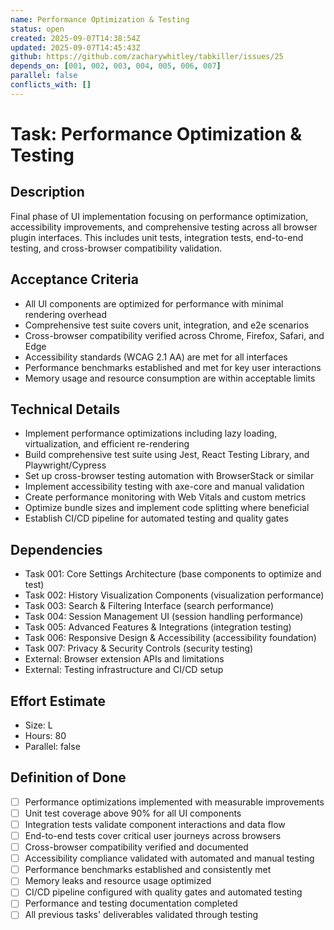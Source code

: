 ```yaml
---
name: Performance Optimization & Testing
status: open
created: 2025-09-07T14:38:54Z
updated: 2025-09-07T14:45:43Z
github: https://github.com/zacharywhitley/tabkiller/issues/25
depends_on: [001, 002, 003, 004, 005, 006, 007]
parallel: false
conflicts_with: []
---
```


# Task: Performance Optimization & Testing

## Description
Final phase of UI implementation focusing on performance optimization, accessibility improvements, and comprehensive testing across all browser plugin interfaces. This includes unit tests, integration tests, end-to-end testing, and cross-browser compatibility validation.

## Acceptance Criteria
- All UI components are optimized for performance with minimal rendering overhead
- Comprehensive test suite covers unit, integration, and e2e scenarios
- Cross-browser compatibility verified across Chrome, Firefox, Safari, and Edge
- Accessibility standards (WCAG 2.1 AA) are met for all interfaces
- Performance benchmarks established and met for key user interactions
- Memory usage and resource consumption are within acceptable limits

## Technical Details
- Implement performance optimizations including lazy loading, virtualization, and efficient re-rendering
- Build comprehensive test suite using Jest, React Testing Library, and Playwright/Cypress
- Set up cross-browser testing automation with BrowserStack or similar
- Implement accessibility testing with axe-core and manual validation
- Create performance monitoring with Web Vitals and custom metrics
- Optimize bundle sizes and implement code splitting where beneficial
- Establish CI/CD pipeline for automated testing and quality gates

## Dependencies
- Task 001: Core Settings Architecture (base components to optimize and test)
- Task 002: History Visualization Components (visualization performance)
- Task 003: Search & Filtering Interface (search performance)
- Task 004: Session Management UI (session handling performance)  
- Task 005: Advanced Features & Integrations (integration testing)
- Task 006: Responsive Design & Accessibility (accessibility foundation)
- Task 007: Privacy & Security Controls (security testing)
- External: Browser extension APIs and limitations
- External: Testing infrastructure and CI/CD setup

## Effort Estimate
- Size: L
- Hours: 80
- Parallel: false

## Definition of Done
- [ ] Performance optimizations implemented with measurable improvements
- [ ] Unit test coverage above 90% for all UI components
- [ ] Integration tests validate component interactions and data flow
- [ ] End-to-end tests cover critical user journeys across browsers
- [ ] Cross-browser compatibility verified and documented
- [ ] Accessibility compliance validated with automated and manual testing
- [ ] Performance benchmarks established and consistently met
- [ ] Memory leaks and resource usage optimized
- [ ] CI/CD pipeline configured with quality gates and automated testing
- [ ] Performance and testing documentation completed
- [ ] All previous tasks' deliverables validated through testing
